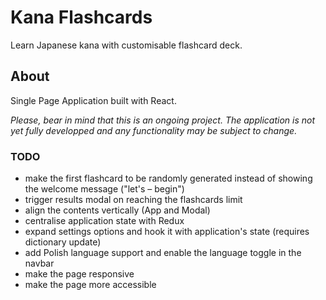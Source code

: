 # Kana Flashcards

Learn Japanese kana with customisable flashcard deck.

## About

Single Page Application built with React.

*Please, bear in mind that this is an ongoing project. The application is not yet fully developped and any functionality may be subject to change.*

### TODO

+ make the first flashcard to be randomly generated instead of showing the welcome message ("let's – begin")
+ trigger results modal on reaching the flashcards limit
+ align the contents vertically (App and Modal)
+ centralise application state with Redux
+ expand settings options and hook it with application's state (requires dictionary update)
+ add Polish language support and enable the language toggle in the navbar
+ make the page responsive
+ make the page more accessible